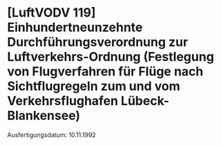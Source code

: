 # [LuftVODV 119] Einhundertneunzehnte Durchführungsverordnung zur Luftverkehrs-Ordnung (Festlegung von Flugverfahren für Flüge nach Sichtflugregeln zum und vom Verkehrsflughafen Lübeck-Blankensee)

Ausfertigungsdatum: 10.11.1992

 